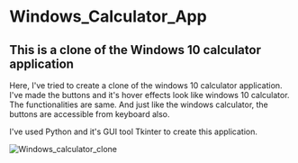 # Windows_Calculator_App

## This is a clone of the Windows 10 calculator application

Here, I've tried to create a clone of the windows 10 calculator application. I've made the buttons and it's hover effects look like windows 10 calculator. The 
functionalities are same. And just like the windows calculator, the buttons are accessible from keyboard also.

I've used Python and it's GUI tool Tkinter to create this application.

![Windows_calculator_clone](https://user-images.githubusercontent.com/104214308/213995153-c90eedd2-6df9-40a8-9fc8-5a734ffd260c.png)
